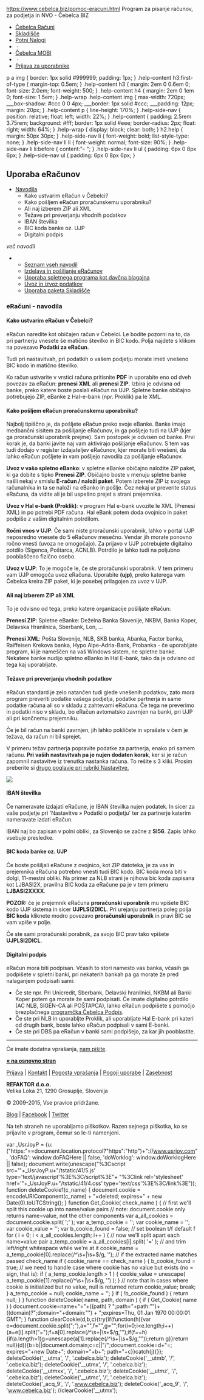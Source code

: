 https://www.cebelca.biz/pomoc-eracuni.html
    Program za pisanje računov, za podjetja in NVO - Čebelca BIZ                        

*   [Čebelca Računi](/)
*   [Skladišče](/skladisce/)
*   [Potni Nalogi](/potni-nalogi/)
*    · 
*   [Čebelca MOBI](/mobi/)
*    · 
*   [Prijava za uporabnike](/manage/sign-in.html)

p a img { border: 1px solid #999999; padding: 1px; } .help-content h3:first-of-type { margin-top: 0.5em; } .help-content h3 { margin: 2em 0 0.6em 0; font-size: 2.0em; font-weight: 500; } .help-content h4 { margin: 2em 0 1em 0; font-size: 1.5em; } .help-wrap .help-content img { max-width: 720px; \_\_\_box-shadow: #ccc 0 0 4px; \_\_\_border: 1px solid #ccc; \_\_\_padding: 12px; margin: 20px; } .help-content p { line-height: 170%; } .help-side-nav { position: relative; float: left; width: 22%; } .help-content { padding: 2.5rem 3.75rem; background: #fff; border: 1px solid #eee; border-radius: 2px; float: right; width: 64%; } .help-wrap { display: block; clear: both; } h2.help { margin: 50px 30px; } .help-side-nav li { font-weight: bold; list-style-type: none; } .help-side-nav li li { font-weight: normal; font-size: 90%; } .help-side-nav li li:before { content:"- "; } .help-side-nav li ul { padding: 6px 0 8px 6px; } .help-side-nav ul { padding: 6px 0 8px 6px; }

Uporaba eRačunov
----------------

*   [Navodila](#inv-sent)
    *   Kako ustvarim eRačun v Čebelci?
    *   Kako pošljem eRačun proračunskemu uporabniku?
    *   Ali naj izberem ZIP ali XML
    *   Težave pri preverjanju vhodnih podatkov
    *   IBAN številka
    *   BIC koda banke oz. UJP
    *   Digitalni podpis

_več navodil_

*   *   [Seznam vseh navodil](/pomoc.html)
    *   [Izdelava in pošiljanje eRačunov](/pomoc-eracuni.html)
    *   [Uporaba spletnega programa kot davčna blagajna](/pomoc-davcne-blagajne.html)
    *   [Uvoz in izvoz podatkov](/help-import-export-data-si.html)
    *   [Uporaba paketa Skladišče](/help-inventory-si.html)

### eRačuni - navodila

#### Kako ustvarim eRačun v Čebelci?

eRačun naredite kot običajen račun v Čebelci. Le bodite pozorni na to, da pri partnerju vnesete še matično številko in BIC kodo. Polja najdete s klikom na povezavo **Podatki za eRačun**.

Tudi pri nastavitvah, pri podatkih o vašem podjetju morate imeti vnešeno BIC kodo in matično številko.

Ko račun ustvarite v vrstici računa pritisnite **PDF** in uporabite eno od dveh povezav za eRačun: **prenesi XML** ali **prenesi ZIP**. Izbira je odvisna od banke, preko katere boste poslali eRačun na UJP. Spletne banke običajno potrebujejo ZIP, eBanke z Hal-e-bank (npr. Proklik) pa le XML.

#### Kako pošljem eRačun proračunskemu uporabniku?

Najbolj tipiščno je, da pošljete eRačun preko svoje eBanke. Banke imajo medbančni sisitem za pošiljanje eRačunov, in ga pošljejo tudi na UJP (kjer ga proračunski uporabnik prejme). Sam postopek je odvisen od banke. Prvi korak je, da banki javite naj vam aktivirajo pošiljanje eRačunov. S tem vas tudi dodajo v register izdajateljev eRačunov, kjer morate biti vnešeni, da lahko eRačun pošljete in vam pošljejo navodila za pošiljanje eRačunov.

**Uvoz v vašo spletno eBanko**: v spletne eBanke običajno naložite ZIP paket, ki ga dobite s tipko **Prenesi ZIP**. Običajno boste v menuju spletne banke našli nekaj v smislu **E-račun / naloži paket**. Potem izberete ZIP iz svojega računalnika in ta se naloži na eBanko in pošlje. Čez nekaj ur preverite status eRačuna, da vidite ali je bil uspešno prejet s strani prejemnika.

**Uvoz v Hal e-bank (Proklik)**: v program Hal e-bank uvozite le XML (Prenesi XML) in po potrebi PDF računa. Hal eBank potem doda ovojnico in paket podpiše z vašim digitalnim potrdilom.

**Ročni vnos v UJP**: Če sami niste proračunski uporabnik, lahko v portal UJP neposredno vnesete do 5 eRačunov mesečno. Vendar jih morate ponovno ročno vnesti (uvoza ne omogočajo). Za prijavo v UJP potrebujete digitalno potdilo (Sigenca, Poštarca, ACNLB). Potrdilo je lahko tudi na poljubno pooblaščeno fizično osebo.

**Uvoz v UJP**: To je mogoče le, če ste proračunski uporabnik. V tem primeru vam UJP omogoča uvoz eRačuna. Uporabite **(ujp)**, preko katerega vam Čebelca kreira ZIP paket, ki je posebej prilagojen za uvoz v UJP.

#### Ali naj izberem ZIP ali XML

To je odvisno od tega, preko katere organizacije pošiljate eRačun:

**Prenesi ZIP**: Spletne eBanke: Deželna Banka Slovenije, NKBM, Banka Koper, Delavska Hranilnica, Sberbank, Lon, ...

**Prenesi XML**: Pošta Slovenije, NLB, SKB banka, Abanka, Factor banka, Raiffeisen Krekova banka, Hypo Alpe-Adria-Bank, Probanka - če uporabljate program, ki je nameščen na vaš Windows sistem, ne spletne banke. Nekatere banke nudijo spletno eBanko in Hal E-bank, tako da je odvisno od tega kaj uporabljate.

#### Težave pri preverjanju vhodnih podatkov

eRačun standard je zelo natančen tudi glede vnešenih podatkov, zato mora program preveriti podatke vašega podjetja, podatke partnerja in same podatke računa ali so v skladu z zahtevami eRačuna. Če tega ne preverimo in podatki niso v skladu, bo eRačun avtomatsko zavrnjen na banki, pri UJP ali pri končnemu prejemniku.

Če je bil račun na banki zavrnjen, jih lahko pokličete in vprašate v čem je težava, da račun ni bil sprejet.

V primeru težav partnerja popravite podatke za partnerja, enako pri samem računu. **Pri vaših nastavitvah pa je nujen dodaten korak**, ker si je račun zapomnil nastavitve iz trenutka nastanka računa. To rešite s 3 kliki. Prosim preberite si [drugo poglavje pri rubriki Nastavitve.](#settings)

[](#settings)

[](#settings)[![](/public/img/help-si/einvoice-input-check_s.png)](/public/img/help-si/einvoice-input-check.png)

#### IBAN številka

Če nameravate izdajati eRačune, je IBAN številka nujen podatek. In sicer za vaše podjetje pri 'Nastavitve » Podatki o podjetju' ter za partnerje katerim nameravate izdati eRačun.

IBAN naj bo zapisan v polni obliki, za Slovenijo se začne z **SI56**. Zapis lahko vsebuje presledke.

#### BIC koda banke oz. UJP

Če boste pošiljali eRačune z ovojnico, kot ZIP datoteka, je za vas in prejemnika eRačuna potrebno vnesti tudi BIC kodo. BIC koda mora biti v dolgi, 11-mestni obliki. Na primer za NLB strani je njihova bic koda zapisana kot LJBASI2X, pravilna BIC koda za eRačune pa je v tem primeru **LJBASI2XXXX**.

**POZOR:** če je prejemnik eRačuna **proračunski uporabnik** mu vpišete BIC kodo UJP sistema in sicer **UJPLSI2DICL**. Pri urejanju partnerja poleg polja **BIC koda** kliknete modro povezavo **proračunski uporabnik** in pravi BIC se vam vpiše v polje.

Če ste sami proračunski porabnik, za svojo BIC prav tako vpišete **UJPLSI2DICL**.

#### Digitalni podpis

eRačun mora biti podpisan. Včasih to stori namesto vas banka, včasih ga podpišete v spletni banki, pri nekaterih bankah pa ga morate že pred nalaganjem podpisati sami:

*   Če ste npr. Pri Unicredit, Sberbank, Delavski hranilnici, NKBM ali Banki Koper potem ga morate že sami podpisati. Če imate digitalno potrdilo (AC NLB, SIGEN-CA ali POŠTA®CA), lahko eRačun podpišete s pomočjo brezplačnega [programčka Čebelca Podpis](https://www.cebelca.biz/podpis).
*   Če ste pri NLB in uporabljte Proklik, ali uporabljate Hal E-bank pri kateri od drugih bank, boste lahko eRačun podpisali v sami E-banki.
*   Če ste pri DBS pa eRačun v banki sami podpišejo, za kar jih pooblastite.

* * *

Če imate dodatna vprašanja, [nam pišite](contact-si.html).

  

[**« na osnovno stran**](/)

[Prijava](/manage/sign-in.html) | [Kontakt](/contact-si.html) | [Pogosta vprašanja](/faq-si.html) | [Pogoji uporabe](/tos-si.html) | [Zasebnost](/tos-si.html#priv)

**REFAKTOR d.o.o.**  
Velika Loka 21, 1290 Grosuplje, Slovenija  
  
© 2009-2015, Vse pravice pridržane.

[Blog](https://cebelca-biz.blogspot.com/) | [Facebook](https://www.facebook.com/cebelcabiz/) | [Twitter](https://twitter.com/cebelcabiz)

Na teh straneh ne uporabljamo piškotkov. Razen sejnega piškotka, ko se prijavite v program, čemur so le-ti namenjeni.

var \_UsrJoyP = {u: ("https:"==document.location.protocol?"https":"http")+"://www.usrjoy.com", 'doFAQ': window.doFAQHere || false, 'doWorklog': window.doWorklogHere || false}; document.write(unescape("%3Cscript src='"+\_UsrJoyP.u+"/tstatic/41/5.js' type='text/javascript'%3E%3C/script%3E"+ "%3Clink rel='stylesheet' href='"+\_UsrJoyP.u+"/tstatic/41/4.css' type='text/css'%3E%3C/link%3E")); function deleteCookie1(c\_name) { document.cookie = encodeURIComponent(c\_name) + "=deleted; expires=" + new Date(0).toUTCString(); } function Get\_Cookie( check\_name ) { // first we'll split this cookie up into name/value pairs // note: document.cookie only returns name=value, not the other components var a\_all\_cookies = document.cookie.split( ';' ); var a\_temp\_cookie = ''; var cookie\_name = ''; var cookie\_value = ''; var b\_cookie\_found = false; // set boolean t/f default f for ( i = 0; i < a\_all\_cookies.length; i++ ) { // now we'll split apart each name=value pair a\_temp\_cookie = a\_all\_cookies\[i\].split( '=' ); // and trim left/right whitespace while we're at it cookie\_name = a\_temp\_cookie\[0\].replace(/^\\s+|\\s+$/g, ''); // if the extracted name matches passed check\_name if ( cookie\_name == check\_name ) { b\_cookie\_found = true; // we need to handle case where cookie has no value but exists (no = sign, that is): if ( a\_temp\_cookie.length > 1 ) { cookie\_value = unescape( a\_temp\_cookie\[1\].replace(/^\\s+|\\s+$/g, '') ); } // note that in cases where cookie is initialized but no value, null is returned return cookie\_value; break; } a\_temp\_cookie = null; cookie\_name = ''; } if ( !b\_cookie\_found ) { return null; } } function deleteCookie( name, path, domain ) { if ( Get\_Cookie( name ) ) document.cookie=name+"="+((path) ? ";path="+path:"")+((domain)?";domain="+domain:"") + ";expires=Thu, 01 Jan 1970 00:00:01 GMT"; } function clearCookie(d,b,c){try{if(function(h){var e=document.cookie.split(";"),a="",f="",g="";for(i=0;i<e.length;i++){a=e\[i\].split("=");f=a\[0\].replace(/^\\s+|\\s+$/g,"");if(f==h){if(a.length>1)g=unescape(a\[1\].replace(/^\\s+|\\s+$/g,""));return g}}return null}(d)){b=b||document.domain;c=c||"/";document.cookie=d+"=; expires="+new Date+"; domain="+b+"; path="+c}}catch(j){}}; deleteCookie('\_\_utma', '/', '.cebelca.biz'); deleteCookie('\_\_utmb', '/', '.cebelca.biz'); deleteCookie('\_\_utmx', '/', '.cebelca.biz'); deleteCookie('\_\_utmxx', '/', '.cebelca.biz'); deleteCookie('\_\_utmz', '/', '.cebelca.biz'); deleteCookie('\_\_utmc', '/', '.cebelca.biz'); deleteCookie('\_acq\_9', '/', '.www.cebelca.biz'); deleteCookie('\_acq\_9', '/', 'www.cebelca.biz'); //clearCookie('\_\_utmx');
